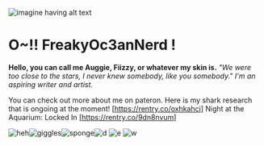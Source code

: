 ![imagine having alt text](https://i.pinimg.com/564x/19/d9/35/19d93571a4ba21f3de557f3916ffb7b8.jpg)

# O~!! FreakyOc3anNerd !

**Hello, you can call me Auggie, Fiizzy, or whatever my skin is.**
*"We were too close to the stars, I never knew somebody, like you somebody."*
*I'm an aspiring writer and artist.* 

You can check out more about me on pateron.
Here is my shark research that is ongoing at the moment! [https://rentry.co/oxhkahci] 
Night at the Aquarium: Locked In [https://rentry.co/9dn8nvum]



![heh](https://64.media.tumblr.com/30eba6fbebfd7e9603b2d3293d2f42b1/3bf62ad8d20f8b2a-ac/s250x400/28eeb0ea313fc6a16603987e6a814e66af1c2db1.gifv)![giggles](https://64.media.tumblr.com/aef9d0281bbd676b9ec74916bdfdf124/ba16d020129a2a85-32/s100x200/a63677b24e98c35821acfb50a593f1b37c3f90b5.gifv)![sponge](https://64.media.tumblr.com/bf2100700eda677c4f6dc7e5189aa7f9/ba16d020129a2a85-84/s100x200/be5481c321280052837f485084341f6e5caae54f.gifv)![d](https://64.media.tumblr.com/7b5cde0b2c05cc433b065ee2b8ae039a/5ae275cb5323d09f-32/s250x400/fa38d0d8578ebc54bea1030e26f12ec846eaad24.gifv)
![e](https://64.media.tumblr.com/f77171dbfb8dbe5bf1c754382ff02ee6/666a1b53aaa37e9e-0d/s100x200/6d772c1e36c8cc276394b4a60335b3851a253b78.gifv)
![w](https://i.pinimg.com/originals/17/15/7a/17157ab76b20ff41ee4fed2a4002aed0.gif)


